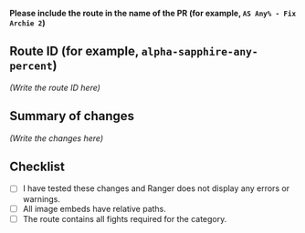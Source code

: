 **Please include the route in the name of the PR (for example, `AS Any% - Fix Archie 2`)**

## Route ID (for example, `alpha-sapphire-any-percent`)

_(Write the route ID here)_

## Summary of changes

_(Write the changes here)_

## Checklist
* [ ] I have tested these changes and Ranger does not display any errors or warnings.
* [ ] All image embeds have relative paths.
* [ ] The route contains all fights required for the category.
